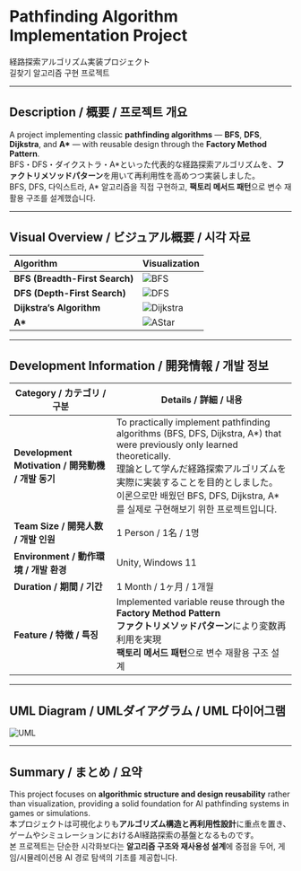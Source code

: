 # Pathfinding Algorithm Implementation Project  
経路探索アルゴリズム実装プロジェクト  
길찾기 알고리즘 구현 프로젝트  

---

## Description / 概要 / 프로젝트 개요

A project implementing classic **pathfinding algorithms** — **BFS**, **DFS**, **Dijkstra**, and **A\*** — with reusable design through the **Factory Method Pattern**.  
BFS・DFS・ダイクストラ・A\*といった代表的な経路探索アルゴリズムを、**ファクトリメソッドパターン**を用いて再利用性を高めつつ実装しました。  
BFS, DFS, 다익스트라, A\* 알고리즘을 직접 구현하고, **팩토리 메서드 패턴**으로 변수 재활용 구조를 설계했습니다.  

---

## Visual Overview / ビジュアル概要 / 시각 자료

| Algorithm | Visualization |
|:-----------|:--------------|
| **BFS (Breadth-First Search)** | ![BFS](https://github.com/user-attachments/assets/5dd23e23-9c49-4dd2-8329-e64e0b79eb42) |
| **DFS (Depth-First Search)** | ![DFS](https://github.com/user-attachments/assets/68333bc6-e639-41ee-9034-ddae970c410e) |
| **Dijkstra’s Algorithm** | ![Dijkstra](https://github.com/user-attachments/assets/9ae448b5-338c-4d1a-bcae-6c5b44c8e92e) |
| **A\*** | ![AStar](https://github.com/user-attachments/assets/5ae9fa4b-50f8-4c3a-9885-e25122e86a30) |

---

## Development Information / 開発情報 / 개발 정보

| Category / カテゴリ / 구분 | Details / 詳細 / 내용 |
|----------------------------|------------------------|
| **Development Motivation / 開発動機 / 개발 동기** | To practically implement pathfinding algorithms (BFS, DFS, Dijkstra, A\*) that were previously only learned theoretically. <br> 理論として学んだ経路探索アルゴリズムを実際に実装することを目的としました。 <br> 이론으로만 배웠던 BFS, DFS, Dijkstra, A\*를 실제로 구현해보기 위한 프로젝트입니다. |
| **Team Size / 開発人数 / 개발 인원** | 1 Person / 1名 / 1명 |
| **Environment / 動作環境 / 개발 환경** | Unity, Windows 11 |
| **Duration / 期間 / 기간** | 1 Month / 1ヶ月 / 1개월 |
| **Feature / 特徴 / 특징** | Implemented variable reuse through the **Factory Method Pattern** <br> **ファクトリメソッドパターン**により変数再利用を実現 <br> **팩토리 메서드 패턴**으로 변수 재활용 구조 설계 |

---

## UML Diagram / UMLダイアグラム / UML 다이어그램
![UML](https://github.com/user-attachments/assets/9ded940b-65b6-455e-a60d-6cc3ef96c83b)

---

## Summary / まとめ / 요약
This project focuses on **algorithmic structure and design reusability** rather than visualization, providing a solid foundation for AI pathfinding systems in games or simulations.  
本プロジェクトは可視化よりも**アルゴリズム構造と再利用性設計**に重点を置き、ゲームやシミュレーションにおけるAI経路探索の基盤となるものです。  
본 프로젝트는 단순한 시각화보다는 **알고리즘 구조와 재사용성 설계**에 중점을 두어, 게임/시뮬레이션용 AI 경로 탐색의 기초를 제공합니다.
